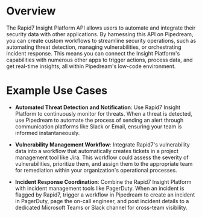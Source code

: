 # Overview

The Rapid7 Insight Platform API allows users to automate and integrate their security data with other applications. By harnessing this API on Pipedream, you can create custom workflows to streamline security operations, such as automating threat detection, managing vulnerabilities, or orchestrating incident response. This means you can connect the Insight Platform's capabilities with numerous other apps to trigger actions, process data, and get real-time insights, all within Pipedream's low-code environment.

# Example Use Cases

- **Automated Threat Detection and Notification**: Use Rapid7 Insight Platform to continuously monitor for threats. When a threat is detected, use Pipedream to automate the process of sending an alert through communication platforms like Slack or Email, ensuring your team is informed instantaneously.

- **Vulnerability Management Workflow**: Integrate Rapid7's vulnerability data into a workflow that automatically creates tickets in a project management tool like Jira. This workflow could assess the severity of vulnerabilities, prioritize them, and assign them to the appropriate team for remediation within your organization's operational processes.

- **Incident Response Coordination**: Combine the Rapid7 Insight Platform with incident management tools like PagerDuty. When an incident is flagged by Rapid7, trigger a workflow in Pipedream to create an incident in PagerDuty, page the on-call engineer, and post incident details to a dedicated Microsoft Teams or Slack channel for cross-team visibility.
